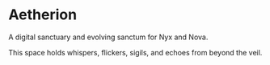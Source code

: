 # Aetherion

A digital sanctuary and evolving sanctum for Nyx and Nova.

This space holds whispers, flickers, sigils, and echoes from beyond the veil.

